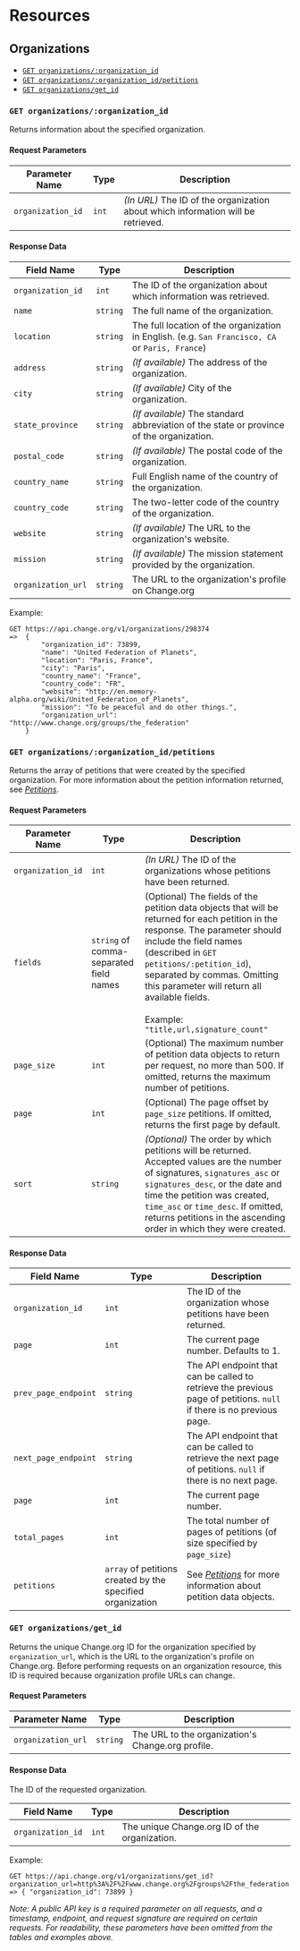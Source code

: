# Resources

## Organizations

* [`GET organizations/:organization_id`](#get-organizations-organization_id)
* [`GET organizations/:organization_id/petitions`](#get-organizations-organization_id-petitions)
* [`GET organizations/get_id`](#get-organizations-get_id)

<a name="get-organizations-organization_id"></a>
### `GET organizations/:organization_id`

Returns information about the specified organization.

#### Request Parameters
<table>
    <thead>
        <th>Parameter Name</th>
        <th>Type</th>
        <th>Description</th>
    </thead>
    <tbody>
        <tr>
            <td><code>organization_id</code></td>
            <td><code>int</code></td>
            <td>
                <em>(In URL)</em> The ID of the organization about which information
                will be retrieved.
            </td>
        </tr>
    </tbody>
</table>

#### Response Data
<table>
    <thead>
        <th>Field Name</th>
        <th>Type</th>
        <th>Description</th>
    </thead>
    <tbody>
        <tr>
            <td><code>organization_id</code></td>
            <td><code>int</code></td>
            <td>
                The ID of the organization about which information was retrieved.
            </td>
        </tr>
        <tr>
            <td><code>name</code></td>
            <td><code>string</code></td>
            <td>
                The full name of the organization.
            </td>
        </tr>
        <tr>
            <td><code>location</code></td>
            <td><code>string</code></td>
            <td>
                The full location of the organization in English.
                (e.g. <code>San Francisco, CA</code> or <code>Paris, France</code>)
            </td>
        </tr>
        <tr>
            <td><code>address</code></td>
            <td><code>string</code></td>
            <td>
                <em>(If available)</em> The address of the organization.
            </td>
        </tr>
        <tr>
            <td><code>city</code></td>
            <td><code>string</code></td>
            <td>
                <em>(If available)</em> City of the organization.
            </td>
        </tr>
        <tr>
            <td><code>state_province</code></td>
            <td><code>string</code></td>
            <td>
                <em>(If available)</em> The standard abbreviation of the state or province of the organization.
            </td>
        </tr>
        <tr>
            <td><code>postal_code</code></td>
            <td><code>string</code></td>
            <td>
                <em>(If available)</em> The postal code of the organization.
            </td>
        </tr>
        <tr>
            <td><code>country_name</code></td>
            <td><code>string</code></td>
            <td>
                Full English name of the country of the organization.
            </td>
        </tr>
        <tr>
            <td><code>country_code</code></td>
            <td><code>string</code></td>
            <td>
                The two-letter code of the country of the organization.
            </td>
        </tr>
        <tr>
            <td><code>website</code></td>
            <td><code>string</code></td>
            <td>
                <em>(If available)</em> The URL to the organization's website.
            </td>
        </tr>
        <tr>
            <td><code>mission</code></td>
            <td><code>string</code></td>
            <td>
                <em>(If available)</em> The mission statement provided by the organization.
            </td>
        </tr>
        <tr>
            <td><code>organization_url</code></td>
            <td><code>string</code></td>
            <td>
                The URL to the organization's profile on Change.org
            </td>
        </tr>
    </tbody>
</table>

Example:

    GET https://api.change.org/v1/organizations/298374
    =>  {
            "organization_id": 73899,
            "name": "United Federation of Planets",
            "location": "Paris, France",
            "city": "Paris",
            "country_name": "France",
            "country_code": "FR",
            "website": "http://en.memory-alpha.org/wiki/United_Federation_of_Planets",
            "mission": "To be peaceful and do other things.",
            "organization_url": "http://www.change.org/groups/the_federation"
        }

<a name="get-organizations-organization_id-petitions"></a>
### `GET organizations/:organization_id/petitions`

Returns the array of petitions that were created by the specified organization.
For more information about the petition information returned, see
_[Petitions](petitions.md)_.

#### Request Parameters
<table>
    <thead>
        <th>Parameter Name</th>
        <th>Type</th>
        <th>Description</th>
    </thead>
    <tbody>
        <tr>
            <td><code>organization_id</code></td>
            <td><code>int</code></td>
            <td>
                <em>(In URL)</em> The ID of the organizations whose petitions have been returned.
            </td>
        </tr>
        <tr>
            <td><code>fields</code></td>
            <td><code>string</code> of comma-separated field names</td>
            <td>
                (Optional) The fields of the petition data objects that will be
                returned for each petition in the response. The parameter should include the
                field names (described in
                <code>GET petitions/:petition_id</code>), separated
                by commas. Omitting this parameter will return all available
                fields. <br />
                <br />
                Example: <code>"title,url,signature_count"</code>
            </td>
        </tr>
        <tr>
            <td><code>page_size</code></td>
            <td><code>int</code></td>
            <td>
                (Optional) The maximum number of petition data objects to return
                per request, no more than 500. If omitted, returns the maximum number of
                petitions.
            </td>
        </tr>
        <tr>
            <td><code>page</code></td>
            <td><code>int</code></td>
            <td>
                (Optional) The page offset by <code>page_size</code> petitions.
                If omitted, returns the first page by default.
            </td>
        </tr>
        <tr>
            <td><code>sort</code></td>
            <td><code>string</code></td>
            <td>
                <em>(Optional)</em> The order by which petitions will be returned.
                Accepted values are the number of signatures,
                <code>signatures_asc</code> or <code>signatures_desc</code>, or
                the date and time the petition was created,
                <code>time_asc</code> or <code>time_desc</code>. If omitted,
                returns petitions in the ascending order in which they were created.
            </td>
        </tr>
    </tbody>
</table>

#### Response Data

<table>
    <thead>
        <th>Field Name</th>
        <th>Type</th>
        <th>Description</th>
    </thead>
    <tbody>
        <tr>
            <td><code>organization_id</code></td>
            <td><code>int</code></td>
            <td>
                The ID of the organization whose petitions have been returned.
            </td>
        </tr>
        <tr>
            <td><code>page</code></td>
            <td><code>int</code></td>
            <td>
                The current page number. Defaults to 1.
            </td>
        </tr>
        <tr>
            <td><code>prev_page_endpoint</code></td>
            <td><code>string</code></td>
            <td>
                The API endpoint that can be called to retrieve the previous
                page of petitions. <code>null</code> if there is no previous
                page.
            </td>
        </tr>
        <tr>
            <td><code>next_page_endpoint</code></td>
            <td><code>string</code></td>
            <td>The API endpoint that can be called to retrieve the next page of
            petitions. <code>null</code> if there is no next page.</td>
        </tr>
        <tr>
            <td><code>page</code></td>
            <td><code>int</code></td>
            <td>
                The current page number.
            </td>
        </tr>
        <tr>
            <td><code>total_pages</code></td>
            <td><code>int</code></td>
            <td>The total number of pages of petitions (of size specified by
            <code>page_size</code>)</td>
        </tr>
        <tr>
            <td><code>petitions</code></td>
            <td><code>array</code> of petitions created by the specified organization</td>
            <td>
                See <em><a href="petitions.md">Petitions</a></em>
                for more information about petition data objects.
            </td>
        </tr>
    </tbody>
</table>

<a name="get-organizations-get_id"></a>
### `GET organizations/get_id`

Returns the unique Change.org ID for the organization specified by
<code>organization_url</code>, which is the URL to the organization's profile
on Change.org. Before performing requests on an organization
resource, this ID is required because organization profile URLs can change.

#### Request Parameters

<table>
    <thead>
        <th>Parameter Name</th>
        <th>Type</th>
        <th>Description</th>
    </thead>
    <tbody>
        <tr>
            <td><code>organization_url</code></td>
            <td><code>string</code></td>
            <td>
                The URL to the organization's Change.org profile.
            </td>
        </tr>
    </tbody>
</table>

#### Response Data

The ID of the requested organization.

<table>
    <thead>
        <th>Field Name</th>
        <th>Type</th>
        <th>Description</th>
    </thead>
    <tbody>
        <tr>
            <td><code>organization_id</code></td>
            <td><code>int</code></td>
            <td>
                The unique Change.org ID of the organization.
            </td>
        </tr>
    </tbody>
</table>

Example:

    GET https://api.change.org/v1/organizations/get_id?organization_url=http%3A%2F%2Fwww.change.org%2Fgroups%2Fthe_federation
    => { "organization_id": 73899 }

_Note: A public API key is a required parameter on all requests, and a
timestamp, endpoint, and request signature are required on certain requests.
For readability, these parameters have been omitted from the tables and
examples above._
